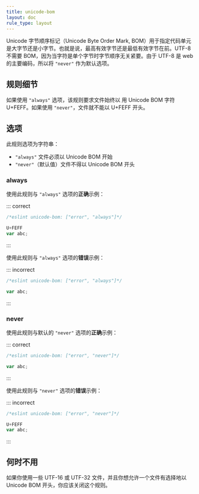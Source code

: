 ```yaml
---
title: unicode-bom
layout: doc
rule_type: layout
---
```


Unicode 字节顺序标记（Unicode Byte Order Mark, BOM）用于指定代码单元是大字节还是小字节。也就是说，最高有效字节还是最低有效字节在前。UTF-8 不需要 BOM，因为当字符是单个字节时字节顺序无关紧要。由于 UTF-8 是 web 的主要编码，所以将 `"never"` 作为默认选项。

## 规则细节

如果使用 `"always"` 选项，该规则要求文件始终以
用 Unicode BOM 字符 U+FEFF。如果使用 `"never"`，文件就不能以 U+FEFF 开头。

## 选项

此规则选项为字符串：

* `"always"` 文件必须以 Unicode BOM 开始
* `"never"`（默认值）文件不得以 Unicode BOM 开头

### always

使用此规则与 `"always"` 选项的**正确**示例：

::: correct

```js
/*eslint unicode-bom: ["error", "always"]*/

U+FEFF
var abc;
```

:::

使用此规则与 `"always"` 选项的**错误**示例：

::: incorrect

```js
/*eslint unicode-bom: ["error", "always"]*/

var abc;
```

:::

### never

使用此规则与默认的 `"never"` 选项的**正确**示例：

::: correct

```js
/*eslint unicode-bom: ["error", "never"]*/

var abc;
```

:::

使用此规则与 `"never"` 选项的**错误**示例：

::: incorrect

```js
/*eslint unicode-bom: ["error", "never"]*/

U+FEFF
var abc;
```

:::

## 何时不用

如果你使用一些 UTF-16 或 UTF-32 文件，并且你想允许一个文件有选择地以 Unicode BOM 开头，你应该关闭这个规则。
